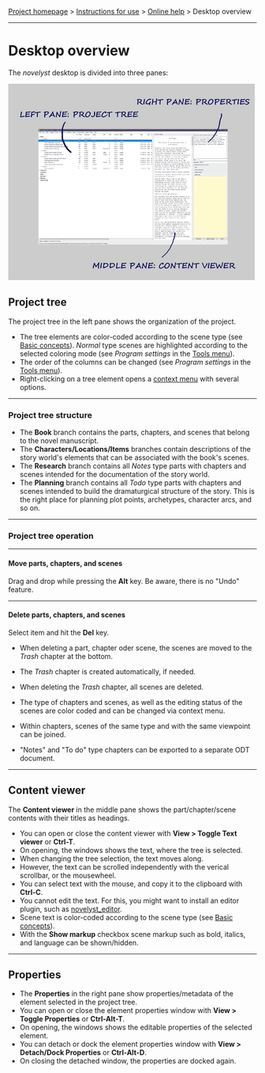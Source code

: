 [Project homepage](../index) > [Instructions for use](../usage) > [Online help](help) > Desktop overview

--- 

# Desktop overview


The *novelyst* desktop is divided into three panes:

![Desktop](../Screenshots/desktop01.png)

## Project tree

The project tree in the left pane shows the organization of the project.

- The tree elements are color-coded according to the scene type (see [Basic concepts](basic_concepts)). *Normal* type scenes are highlighted according to the selected coloring mode (see *Program settings* in the [Tools menu](tools_menu)).
- The order of the columns can be changed (see *Program settings* in the [Tools menu](tools_menu)).
- Right-clicking on a tree element opens a [context menu](tree_context_menu) with several options. 

---

### Project tree structure

- The **Book** branch contains the parts, chapters, and scenes that belong to the novel manuscript.
- The **Characters/Locations/Items** branches contain descriptions of the story world's elements that can be associated with the book's scenes.
- The **Research** branch contains all *Notes* type parts with chapters and scenes intended for the documentation of the story world.
- The **Planning** branch contains all *Todo* type parts with chapters and scenes intended to build the dramaturgical structure of the story. This is the right place for planning plot points, archetypes, character arcs, and so on. 

---

### Project tree operation

---

#### Move parts, chapters, and scenes

Drag and drop while pressing the **Alt** key. Be aware, there is no "Undo" feature. 

---

#### Delete parts, chapters, and scenes

Select item and hit the **Del** key.

- When deleting a part, chapter oder scene, the scenes are moved to the _Trash_ chapter at the bottom. 
- The _Trash_ chapter is created automatically, if needed. 
- When deleting the _Trash_ chapter, all scenes are deleted.

- The type of chapters and scenes, as well as the editing status of the scenes are color coded and can be changed via context menu.
- Within chapters, scenes of the same type and with the same viewpoint can be joined.
- "Notes" and "To do" type chapters can be exported to a separate ODT document. 

---

## Content viewer

The **Content viewer** in the middle pane shows the part/chapter/scene contents with their titles as headings.

- You can open or close the content viewer with **View > Toggle Text viewer** or **Ctrl-T**.
- On opening, the windows shows the text, where the tree is selected.
- When changing the tree selection, the text moves along.
- However, the text can be scrolled independently with the verical scrollbar, or the mousewheel. 
- You can select text with the mouse, and copy it to the clipboard with **Ctrl-C**.
- You cannot edit the text. For this, you might want to install an editor plugin, such as [novelyst_editor](https://peter88213.github.io/novelyst_editor/).
- Scene text is color-coded according to the scene type (see [Basic concepts](basic_concepts)).
- With the **Show markup** checkbox scene markup such as bold, italics, and language can be shown/hidden.

---

## Properties

- The **Properties** in the right pane show properties/metadata of the element selected in the project tree. 
- You can open or close the element properties window with **View > Toggle Properties** or **Ctrl-Alt-T**.
- On opening, the windows shows the editable properties of the selected element.
- You can detach or dock the element properties window with **View > Detach/Dock Properties** or **Ctrl-Alt-D**.
- On closing the detached window, the properties are docked again.


